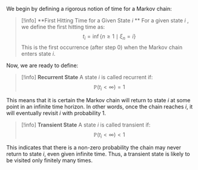 
We begin by defining a rigorous notion of time for a Markov chain:

>[!info] **First Hitting Time for a Given State $i$ **
>For a given state $i$ , we define the first hitting time as:
>$$ t_i = \inf \{ n \geq 1 \mid \xi_n = i \} $$
>This is the first occurrence (after step 0) when the Markov chain enters state $i$.

Now, we are ready to define:

> [!info] **Recurrent State**
> A state $i$ is called recurrent if:
> $$ \mathbb{P}(t_i < \infty) = 1 $$

This means that it is certain the Markov chain will return to state $i$ at some point in an infinite time horizon. In other words, once the chain reaches $i$, it will eventually revisit $i$ with probability 1.

> [!info] **Transient State**
> A state $i$ is called transient if:
> $$ \mathbb{P}(t_i < \infty) < 1 $$

This indicates that there is a non-zero probability the chain may never return to state $i$, even given infinite time. Thus, a transient state is likely to be visited only finitely many times.

